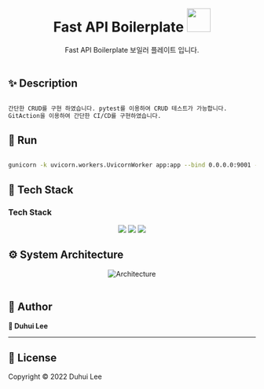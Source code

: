 

<h1 align="center">Fast API Boilerplate <img src="https://raw.githubusercontent.com/MartinHeinz/MartinHeinz/master/wave.gif" width="48px"></h1>
<p>
</p>

<center>
       Fast API Boilerplate 보일러 플레이트 입니다.
</center>

<br>

## ✨ Description

```sh

간단한 CRUD를 구현 하였습니다. pytest를 이용하여 CRUD 테스트가 가능합니다. 
GitAction을 이용하여 간단한 CI/CD를 구현하였습니다.

```

## 🏃 Run

```sh

gunicorn -k uvicorn.workers.UvicornWorker app:app --bind 0.0.0.0:9001 --access-logfile ../gunicorn-access/log

```


## 🔧 Tech Stack

### Tech Stack
<div>
    <center>
        <img src="https://img.shields.io/badge/Python-3766AB?style=flat-square&logo=Python&logoColor=white"/>
        <img src="https://img.shields.io/badge/FastAPI-009688?style=flat-square&logo=FastAPI&logoColor=white"/>
        <img src="https://img.shields.io/badge/MongoDB-47A248?style=flat-square&logo=MongoDB&logoColor=white"/>
    </center>
</div>



## ⚙️ System Architecture

<center>
    <img src="https://user-images.githubusercontent.com/61954751/165026128-e015e113-bf67-4807-97ad-4c528194cfec.png" alt="Architecture"/>
</center>
<br>


## 🤼‍ Author

 **🐯 Duhui Lee**
<br>

<hr>

## 📝 License

Copyright © 2022 Duhui Lee <br>
